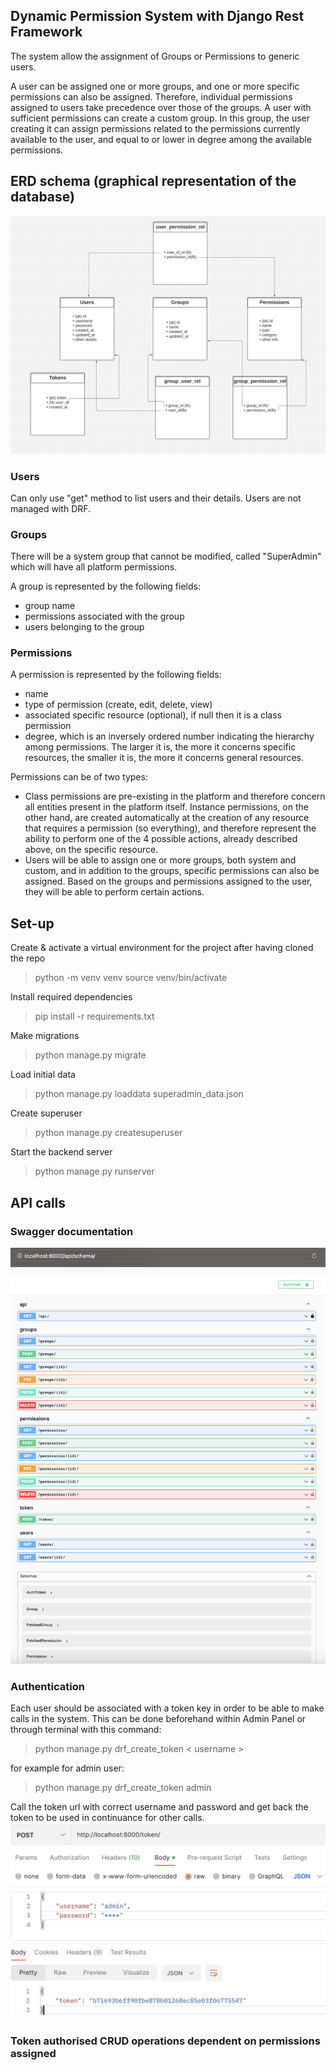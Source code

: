 ## Dynamic Permission System with Django Rest Framework
The system allow the assignment of Groups or Permissions to generic users. 

A user can be assigned one or more groups, and one or more specific permissions can also be assigned. Therefore, individual permissions assigned to users take precedence over those of the groups.
A user with sufficient permissions can create a custom group. In this group, the user creating it can assign permissions related to the permissions currently available to the user, and equal to or lower in degree among the available permissions.

## ERD schema (graphical representation of the database)
![db schema](IAM/static/img/ERD-schema.png "Entity Relationship Diagram")

### Users
Can only use "get" method to list users and their details. Users are not managed with DRF.

### Groups
There will be a system group that cannot be modified, called "SuperAdmin" which will have all platform permissions.
 
A group is represented by the following fields:
- group name
- permissions associated with the group
- users belonging to the group

### Permissions
A permission is represented by the following fields:
- name
- type of permission (create, edit, delete, view)
- associated specific resource (optional), if null then it is a class permission
- degree, which is an inversely ordered number indicating the hierarchy among permissions. The larger it is, the more it concerns specific resources, the smaller it is, the more it concerns general resources.

Permissions can be of two types:
- Class permissions are pre-existing in the platform and therefore concern all entities present in the platform itself.
Instance permissions, on the other hand, are created automatically at the creation of any resource that requires a permission (so everything), and therefore represent the ability to perform one of the 4 possible actions, already described above, on the specific resource.
- Users will be able to assign one or more groups, both system and custom, and in addition to the groups, specific permissions can also be assigned. Based on the groups and permissions assigned to the user, they will be able to perform certain actions.


## Set-up

Create & activate a virtual environment for the project after having cloned the repo
> python -m venv venv 
> source venv/bin/activate

Install required dependencies
> pip install -r requirements.txt

Make migrations
> python manage.py migrate

Load initial data
> python manage.py loaddata superadmin_data.json

Create superuser
> python manage.py createsuperuser

Start the backend server
> python manage.py runserver

## API calls

### Swagger documentation
![](IAM/static/img/swagger-documentation.png)

### Authentication
Each user should be associated with a token key in order to be able to make calls in the system. 
This can be done beforehand within Admin Panel or through terminal with this command:
> python manage.py drf_create_token < username >

for example for admin user: 
> python manage.py drf_create_token admin

Call the token url with correct username and password and get back the token to be used in continuance for other calls.
![](IAM/static/img/authentication.png)

### Token authorised CRUD operations dependent on permissions assigned



